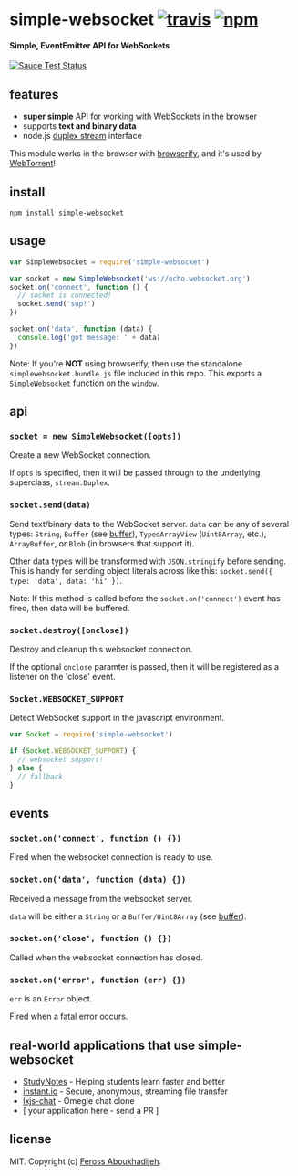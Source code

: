 # simple-websocket [![travis](https://img.shields.io/travis/feross/simple-websocket/master.svg)](https://travis-ci.org/feross/simple-websocket) [![npm](https://img.shields.io/npm/v/simple-websocket.svg)](https://npmjs.org/package/simple-websocket)

#### Simple, EventEmitter API for WebSockets

[![Sauce Test Status](https://saucelabs.com/browser-matrix/simple-websocket.svg)](https://saucelabs.com/u/simple-websocket)

## features

- **super simple** API for working with WebSockets in the browser
- supports **text and binary data**
- node.js [duplex stream](http://nodejs.org/api/stream.html) interface

This module works in the browser with [browserify](http://browserify.org/), and it's used by [WebTorrent](http://webtorrent.io)!

## install

```
npm install simple-websocket
```

## usage

```js
var SimpleWebsocket = require('simple-websocket')

var socket = new SimpleWebsocket('ws://echo.websocket.org')
socket.on('connect', function () {
  // socket is connected!
  socket.send('sup!')
})

socket.on('data', function (data) {
  console.log('got message: ' + data)
})
```

Note: If you're **NOT** using browserify, then use the standalone `simplewebsocket.bundle.js`
file included in this repo. This exports a `SimpleWebsocket` function on the `window`.

## api

### `socket = new SimpleWebsocket([opts])`

Create a new WebSocket connection.

If `opts` is specified, then it will be passed through to the underlying superclass, `stream.Duplex`.

### `socket.send(data)`

Send text/binary data to the WebSocket server. `data` can be any of several types:
`String`, `Buffer` (see [buffer](https://github.com/feross/buffer)), `TypedArrayView`
(`Uint8Array`, etc.), `ArrayBuffer`, or `Blob` (in browsers that support it).

Other data types will be transformed with `JSON.stringify` before sending. This is handy
for sending object literals across like this: `socket.send({ type: 'data', data: 'hi' })`.

Note: If this method is called before the `socket.on('connect')` event has fired, then
data will be buffered.

### `socket.destroy([onclose])`

Destroy and cleanup this websocket connection.

If the optional `onclose` paramter is passed, then it will be registered as a listener on the 'close' event.

### `Socket.WEBSOCKET_SUPPORT`

Detect WebSocket support in the javascript environment.

```js
var Socket = require('simple-websocket')

if (Socket.WEBSOCKET_SUPPORT) {
  // websocket support!
} else {
  // fallback
}
```


## events

### `socket.on('connect', function () {})`

Fired when the websocket connection is ready to use.

### `socket.on('data', function (data) {})`

Received a message from the websocket server.

`data` will be either a `String` or a `Buffer/Uint8Array` (see [buffer](https://github.com/feross/buffer)).

### `socket.on('close', function () {})`

Called when the websocket connection has closed.

### `socket.on('error', function (err) {})`

`err` is an `Error` object.

Fired when a fatal error occurs.

## real-world applications that use simple-websocket

- [StudyNotes](http://www.apstudynotes.org) - Helping students learn faster and better
- [instant.io](https://github.com/feross/instant.io) - Secure, anonymous, streaming file transfer
- [lxjs-chat](https://github.com/feross/lxjs-chat) - Omegle chat clone
- \[ your application here - send a PR \]

## license

MIT. Copyright (c) [Feross Aboukhadijeh](http://feross.org).
